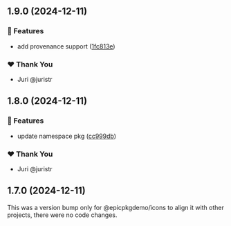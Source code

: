 ## 1.9.0 (2024-12-11)

### 🚀 Features

- add provenance support ([1fc813e](https://github.com/juristr/epicweb-slate-ui/commit/1fc813e))

### ❤️  Thank You

- Juri @juristr

## 1.8.0 (2024-12-11)

### 🚀 Features

- update namespace pkg ([cc999db](https://github.com/juristr/epicweb-slate-ui/commit/cc999db))

### ❤️  Thank You

- Juri @juristr

## 1.7.0 (2024-12-11)

This was a version bump only for @epicpkgdemo/icons to align it with other projects, there were no code changes.
